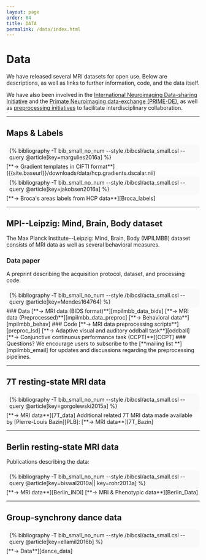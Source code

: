 ```yaml
---
layout: page
order: 04
title: DATA
permalink: /data/index.html
---
```


# Data

We have released several MRI datasets for open use. Below are descriptions, as well as links to further information, code, and the data itself.   

We have also been involved in the [International Neuroimaging Data-sharing Initiative][INDI] and the [Primate Neuroimaging data-exchange (PRIME-DE)][PRIME_DE], as well as [preprocessing initiatives][ADHD_prepro] to facilitate interdisciplinary collaboration.
<hr class="style5">

## Maps & Labels
<div style="background-color: #f9f9f9; padding: +1.5%; margin -1.5%; border-radius: 10px 10px 10px 10px;">{% bibliography -T bib_small_no_num --style /bibcsl/acta_small.csl --query @article[key=margulies2016a] %}</div>
[**→ <i class="fa fa-database"></i> Gradient templates in CIFTI format**]({{site.baseurl}}/downloads/data/hcp.gradients.dscalar.nii)  

<div style="background-color: #f9f9f9; padding: +1.5%; margin -1.5%; border-radius: 10px 10px 10px 10px;">{% bibliography -T bib_small_no_num --style /bibcsl/acta_small.csl --query @article[key=jakobsen2016a] %}</div>
[**→ <i class="fa fa-database"></i> Broca's areas labels from HCP data**][Broca_labels]  
<hr class="style5">  

## MPI--Leipzig: Mind, Brain, Body dataset <a name="MPILBMM"></a>  
The Max Planck Institute--Leipzig: Mind, Brain, Body (MPILMBB) dataset consists of MRI data as well as several behavioral measures.  
### Data paper  
A preprint describing the acquisition protocol, dataset, and processing code:  
<div style="background-color: #f9f9f9; padding: +1.5%; margin -1.5%; border-radius: 10px 10px 10px 10px;">{% bibliography -T bib_small_no_num --style /bibcsl/acta_small.csl --query @article[key=Mendes164764] %}</div>  
### Data  
[**→ <i class="fa fa-database"></i> MRI data (BIDS format)**][mpilmbb_data_bids]  
[**→ <i class="fa fa-database"></i> MRI data (Preprocessed)**][mpilmbb_data_preproc]  
[**→ <i class="fa fa-database"></i> Behavioral data**][mpilmbb_behav]  
### Code  
[**→ <i class="fa fa-github-alt"></i> MRI data preprocessing scripts**][preproc_lsd]  
[**→ <i class="fa fa-github-alt"></i> Adaptive visual and auditory oddball task**][oddball]  
[**→ <i class="fa fa-github-alt"></i> Conjunctive continuous performance task (CCPT)**][CCPT]   
### Questions?  
We encourage users to subscribe to the [**mailing list <i class="fa fa-users"></i>**][mpilmbb_email] for updates and discussions regarding the preprocessing pipelines.  
<hr class="style5">  

## 7T resting-state MRI data  
<div style="background-color: #f9f9f9; padding: +1.5%; margin -1.5%; border-radius: 10px 10px 10px 10px;">{% bibliography -T bib_small_no_num --style /bibcsl/acta_small.csl --query @article[key=gorgolewski2015a] %}</div>  
[**→ <i class="fa fa-database"></i> MRI data**][7T_data]  
Additional related 7T MRI data made available by [Pierre-Louis Bazin][PLB]:  
[**→ <i class="fa fa-database"></i> MRI data**][7T_Bazin]  
<hr class="style5">

## Berlin resting-state MRI data  
Publications describing the data:  
<div style="background-color: #f9f9f9; padding: +1.5%; margin -1.5%; border-radius: 10px 10px 10px 10px;">{% bibliography -T bib_small_no_num --style /bibcsl/acta_small.csl --query @article[key=biswal2010a|| key=rohr2013a] %}</div>
[**→ <i class="fa fa-database"></i> MRI data**][Berlin_INDI]  
[**→ <i class="fa fa-database"></i> MRI & Phenotypic data**][Berlin_Data]  
<hr class="style5">  

## Group-synchrony dance data <a name="synchrony"></a>   
<div style="background-color: #f9f9f9; padding: +1.5%; margin -1.5%; border-radius: 10px 10px 10px 10px;">{% bibliography -T bib_small_no_num --style /bibcsl/acta_small.csl --query @article[key=ellamil2016b] %}</div>  
[**→ <i class="fa fa-database"></i> Data**][dance_data]  


[INDI]: http://fcon_1000.projects.nitrc.org
[PRIME_DE]: http://fcon_1000.projects.nitrc.org/indi/indiPRIME.html
[Broca_labels]: http://wwwuser.gwdg.de/~cbsarchi/archiv/public/hcp/
[ADHD_prepro]: http://neurobureau.projects.nitrc.org/ADHD200/Introduction.html
[mpilmbb_datapaper]: https://www.biorxiv.org/content/early/2017/07/18/164764
[mpilmbb_datapaper_pdf]: {{site.baseurl}}/downloads/pubs/Mendes2017.pdf
[CCPT]: https://github.com/NeuroanatomyAndConnectivity/ConjunctiveContinuousPerformanceTask
[oddball]: https://github.com/NeuroanatomyAndConnectivity/opendata/blob/master/scripts/oddball_task.py
[preproc_lsd]: https://github.com/NeuroanatomyAndConnectivity/pipelines/tree/v2.0/src/lsd_lemon
[mpilmbb_data_preproc]: https://hdl.handle.net/21.11101/0000-0004-2CD6-A
[mpilmbb_data_bids]: https://www.openfmri.org/dataset/ds000221/
[mpilmbb_behav]: http://nitrc.org/projects/mpilmbb/
[mpilmbb_email]: http://groups.google.com/group/resting_state_preprocessing
[CFG]: http://blog.chrisgorgolewski.org/p/about.html
[7T_data]: http://openscience.cbs.mpg.de/7t_trt/
[PLB]: https://nin.nl/about-us/the-organisation/team/pierre-louis-bazin/
[7T_Bazin]: http://openscience.cbs.mpg.de/bazin/7T_Quantitative/
[Berlin_INDI]: http://fcon_1000.projects.nitrc.org/fcpClassic/FcpTable.html
[Berlin_Data]: http://fcon_1000.projects.nitrc.org/indi/pro/Berlin.html
[ME]: https://harmonylabs.org/melissa-ellamil/
[dance_data]: http://openscience.cbs.mpg.de/ellamil/

